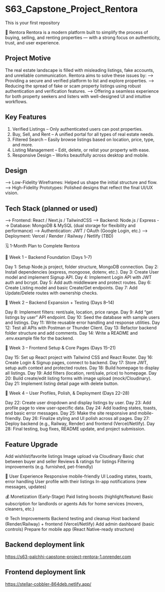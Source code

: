 # S63_Capstone_Project_Rentora
This is your first repository

🏡 Rentora
Rentora is a modern platform built to simplify the process of buying, selling, and renting properties — with a strong focus on authenticity, trust, and user experience.

## Project Motive
The real estate landscape is filled with misleading listings, fake accounts, and unreliable communication. Rentora aims to solve these issues by:
--> Providing a secure and verified platform to list and explore properties.
--> Reducing the spread of fake or scam property listings using robust authentication and verification features.
--> Offering a seamless experience for both property seekers and listers with well-designed UI and intuitive workflows.

 ## Key Features

 1. Verified Listings – Only authenticated users can post properties.
 2. Buy, Sell, and Rent – A unified portal for all types of real estate needs.
 3. Filtered Search – Easily browse listings based on location, price, type, and more.
 4. Listing Management – Edit, delete, or relist your property with ease.
 5. Responsive Design – Works beautifully across desktop and mobile.

## Design
--> Low-Fidelity Wireframes: Helped us shape the initial structure and flow.
--> High-Fidelity Prototypes: Polished designs that reflect the final UI/UX vision.

## Tech Stack (planned or used)
--> Frontend: React / Next.js / TailwindCSS
--> Backend: Node.js / Express
--> Database: MongoDB & MySQL (dual storage for flexibility and performance)
--> Authentication: JWT / OAuth (Google Login, etc.)
--> Deployment: Vercel / Render / Railway / Netlify (TBD)

🗓 1-Month Plan to Complete Rentora

🧱 Week 1 – Backend Foundation (Days 1–7)

Day 1: Setup Node.js project, folder structure, MongoDB connection.
Day 2: Install dependencies (express, mongoose, dotenv, etc.).
Day 3: Create User model and implement Signup API.
Day 4: Implement Login API with JWT auth and bcrypt.
Day 5: Add auth middleware and protect routes.
Day 6: Create Listing model and basic Create/Get endpoints.
Day 7: Add Update/Delete routes with ownership checks.

🧰 Week 2 – Backend Expansion + Testing (Days 8–14)

Day 8: Implement filters: rent/sale, location, price range.
Day 9: Add “get listings by user” API endpoint.
Day 10: Seed the database with sample users and listings.
Day 11: Write reusable error handling and response utilities.
Day 12: Test all APIs with Postman or Thunder Client.
Day 13: Refactor backend folder structure and add comments.
Day 14: Write a README and .env.example file for the backend.

🎨 Week 3 – Frontend Setup & Core Pages (Days 15–21)

Day 15: Set up React project with Tailwind CSS and React Router.
Day 16: Create Login & Signup pages, connect to backend.
Day 17: Store JWT, setup auth context and protected routes.
Day 18: Build homepage to display all listings.
Day 19: Add filters (location, rent/sale, price) to homepage.
Day 20: Build create/edit listing forms with image upload (mock/Cloudinary).
Day 21: Implement listing detail page with delete button.

🚀 Week 4 – User Profiles, Polish, & Deployment (Days 22–28)

Day 22: Create user dropdown and display listings by user.
Day 23: Add profile page to view user-specific data.
Day 24: Add loading states, toasts, and basic error messages.
Day 25: Make the site responsive and mobile-friendly.
Day 26: Finalize styling and UI polish across all pages.
Day 27: Deploy backend (e.g., Railway, Render) and frontend (Vercel/Netlify).
Day 28: Final testing, bug fixes, README update, and project submission.

##  Feature Upgrade

Add wishlist/favorite listings
Image upload via Cloudinary
Basic chat between buyer and seller
Reviews & ratings for listings
Filtering improvements (e.g. furnished, pet-friendly)

📱 User Experience
Responsive mobile-friendly UI
Loading states, toasts, error handling
User profile with their listings
In-app notifications (new messages, updates)

💰 Monetization (Early-Stage)
Paid listing boosts (highlight/feature)
Basic subscription for landlords or agents
Ads for home services (movers, cleaners, etc.)

🌐 Tech Improvements
Backend testing and cleanup
Host backend (Render/Railway) + frontend (Vercel/Netlify)
Add admin dashboard (basic controls)
Prepare for mobile app (React Native-ready structure)

## Backend deployment link ##
https://s63-palchhi-capstone-project-rentora-1.onrender.com

## Frontend deployment link ##
https://stellar-cobbler-864deb.netlify.app/